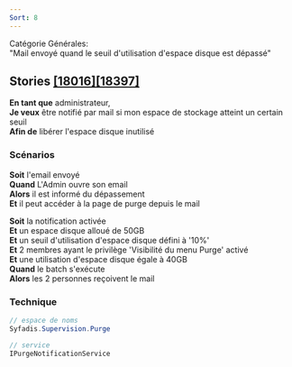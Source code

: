```yaml
---
Sort: 8
---
```


Catégorie Générales:<br>
"Mail envoyé quand le seuil d'utilisation d'espace disque est dépassé"

## Stories [[18016]](https://redmine.condate.com/issues/18016)[[18397]](https://redmine.condate.com/issues/18397)

**En tant que** administrateur,<br>
**Je veux** être notifié par mail si mon espace de stockage atteint un certain seuil<br>
**Afin de** libérer l'espace disque inutilisé<br>

### Scénarios

**Soit** l'email envoyé <br>
**Quand** L'Admin ouvre son email<br>
**Alors** il est informé du dépassement<br>
**Et** il peut accéder à la page de purge depuis le mail<br>

**Soit** la notification activée<br>
**Et** un espace disque alloué de 50GB<br>
**Et** un seuil d'utilisation d'espace disque défini à '10%'<br>
**Et** 2 membres ayant le privilège 'Visibilité du menu Purge' activé<br>
**Et** une utilisation d'espace disque égale à 40GB<br>
**Quand** le batch s'exécute<br>
**Alors** les 2 personnes reçoivent le mail

### Technique

```java
// espace de noms
Syfadis.Supervision.Purge

// service
IPurgeNotificationService

```
